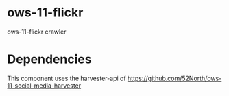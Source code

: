 # ows-11-flickr
ows-11-flickr crawler

# Dependencies

This component uses the harvester-api of https://github.com/52North/ows-11-social-media-harvester
